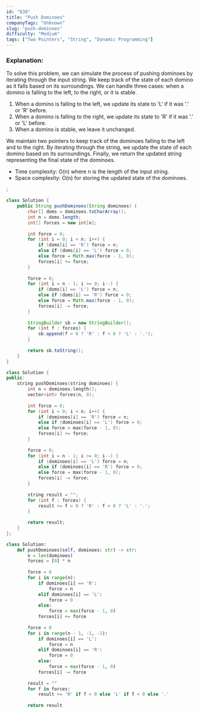 ```yaml
---
id: "838"
title: "Push Dominoes"
companyTags: "Unknown"
slug: "push-dominoes"
difficulty: "Medium"
tags: ["Two Pointers", "String", "Dynamic Programming"]
---
```


### Explanation:
To solve this problem, we can simulate the process of pushing dominoes by iterating through the input string. We keep track of the state of each domino as it falls based on its surroundings. We can handle three cases: when a domino is falling to the left, to the right, or it is stable.

1. When a domino is falling to the left, we update its state to 'L' if it was '.' or 'R' before.
2. When a domino is falling to the right, we update its state to 'R' if it was '.' or 'L' before.
3. When a domino is stable, we leave it unchanged.

We maintain two pointers to keep track of the dominoes falling to the left and to the right. By iterating through the string, we update the state of each domino based on its surroundings. Finally, we return the updated string representing the final state of the dominoes.

- Time complexity: O(n) where n is the length of the input string.
- Space complexity: O(n) for storing the updated state of the dominoes.

:

```java
class Solution {
    public String pushDominoes(String dominoes) {
        char[] doms = dominoes.toCharArray();
        int n = doms.length;
        int[] forces = new int[n];
        
        int force = 0;
        for (int i = 0; i < n; i++) {
            if (doms[i] == 'R') force = n;
            else if (doms[i] == 'L') force = 0;
            else force = Math.max(force - 1, 0);
            forces[i] += force;
        }
        
        force = 0;
        for (int i = n - 1; i >= 0; i--) {
            if (doms[i] == 'L') force = n;
            else if (doms[i] == 'R') force = 0;
            else force = Math.max(force - 1, 0);
            forces[i] -= force;
        }
        
        StringBuilder sb = new StringBuilder();
        for (int f : forces) {
            sb.append(f > 0 ? 'R' : f < 0 ? 'L' : '.');
        }
        
        return sb.toString();
    }
}
```

```cpp
class Solution {
public:
    string pushDominoes(string dominoes) {
        int n = dominoes.length();
        vector<int> forces(n, 0);
        
        int force = 0;
        for (int i = 0; i < n; i++) {
            if (dominoes[i] == 'R') force = n;
            else if (dominoes[i] == 'L') force = 0;
            else force = max(force - 1, 0);
            forces[i] += force;
        }
        
        force = 0;
        for (int i = n - 1; i >= 0; i--) {
            if (dominoes[i] == 'L') force = n;
            else if (dominoes[i] == 'R') force = 0;
            else force = max(force - 1, 0);
            forces[i] -= force;
        }
        
        string result = "";
        for (int f : forces) {
            result += f > 0 ? 'R' : f < 0 ? 'L' : '.';
        }
        
        return result;
    }
};
```

```python
class Solution:
    def pushDominoes(self, dominoes: str) -> str:
        n = len(dominoes)
        forces = [0] * n
        
        force = 0
        for i in range(n):
            if dominoes[i] == 'R':
                force = n
            elif dominoes[i] == 'L':
                force = 0
            else:
                force = max(force - 1, 0)
            forces[i] += force
        
        force = 0
        for i in range(n - 1, -1, -1):
            if dominoes[i] == 'L':
                force = n
            elif dominoes[i] == 'R':
                force = 0
            else:
                force = max(force - 1, 0)
            forces[i] -= force
        
        result = ""
        for f in forces:
            result += 'R' if f > 0 else 'L' if f < 0 else '.'
        
        return result
```